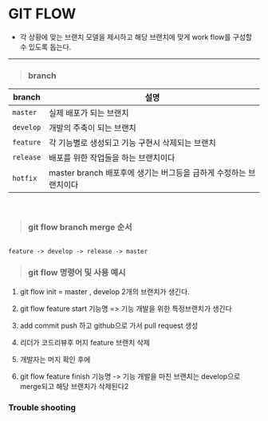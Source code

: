 # GIT FLOW

- 각 상황에 맞는 브랜치 모델을 제시하고 해당 브랜치에 맞게 work flow를 구성할 수 있도록 돕는다.
---

> ### branch

|branch|설명|
|--|--|
|`master`|실제 배포가 되는 브랜치 |
|`develop`|개발의 주축이 되는 브랜치 |
|`feature`|각 기능별로 생성되고 기능 구현시 삭제되는 브랜치 |
|`release`|배포를 위한 작업들을 하는 브랜치이다 |
|`hotfix`| master branch 배포후에 생기는 버그등을 급하게 수정하는 브랜치이다 |

<br/>

>  ### git flow branch merge 순서

```

feature -> develop -> release -> master 

```

>  ### git flow 명령어 및 사용 예시

1. git flow init =   master  ,  develop 2개의 브랜치가 생긴다.

2. git flow feature  start 기능명  => 기능 개발을 위한 특정브랜치가 생긴다

3. add commit push 하고 github으로 가서 pull request 생성

4. 리더가 코드리뷰후 머지  feature 브랜치 삭제 

5. 개발자는 머지 확인 후에 

6. git flow feature finish 기능명 -> 기능 개발을 마친 브랜치는 develop으로 merge되고 해당 브랜치가 삭제된다2


### Trouble shooting


